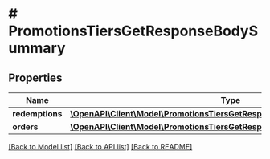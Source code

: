 # # PromotionsTiersGetResponseBodySummary

## Properties

Name | Type | Description | Notes
------------ | ------------- | ------------- | -------------
**redemptions** | [**\OpenAPI\Client\Model\PromotionsTiersGetResponseBodySummaryRedemptions**](PromotionsTiersGetResponseBodySummaryRedemptions.md) |  | [optional]
**orders** | [**\OpenAPI\Client\Model\PromotionsTiersGetResponseBodySummaryOrders**](PromotionsTiersGetResponseBodySummaryOrders.md) |  | [optional]

[[Back to Model list]](../../README.md#models) [[Back to API list]](../../README.md#endpoints) [[Back to README]](../../README.md)
